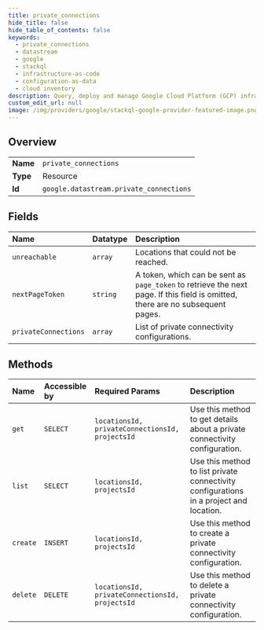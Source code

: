 ```yaml
---
title: private_connections
hide_title: false
hide_table_of_contents: false
keywords:
  - private_connections
  - datastream
  - google    
  - stackql
  - infrastructure-as-code
  - configuration-as-data
  - cloud inventory
description: Query, deploy and manage Google Cloud Platform (GCP) infrastructure and resources using SQL
custom_edit_url: null
image: /img/providers/google/stackql-google-provider-featured-image.png
---
```

  
    

## Overview
<table><tbody>
<tr><td><b>Name</b></td><td><code>private_connections</code></td></tr>
<tr><td><b>Type</b></td><td>Resource</td></tr>
<tr><td><b>Id</b></td><td><code>google.datastream.private_connections</code></td></tr>
</tbody></table>

## Fields
| Name | Datatype | Description |
|:-----|:---------|:------------|
| `unreachable` | `array` | Locations that could not be reached. |
| `nextPageToken` | `string` | A token, which can be sent as `page_token` to retrieve the next page. If this field is omitted, there are no subsequent pages. |
| `privateConnections` | `array` | List of private connectivity configurations. |
## Methods
| Name | Accessible by | Required Params | Description |
|:-----|:--------------|:----------------|:------------|
| `get` | `SELECT` | `locationsId, privateConnectionsId, projectsId` | Use this method to get details about a private connectivity configuration. |
| `list` | `SELECT` | `locationsId, projectsId` | Use this method to list private connectivity configurations in a project and location. |
| `create` | `INSERT` | `locationsId, projectsId` | Use this method to create a private connectivity configuration. |
| `delete` | `DELETE` | `locationsId, privateConnectionsId, projectsId` | Use this method to delete a private connectivity configuration. |
